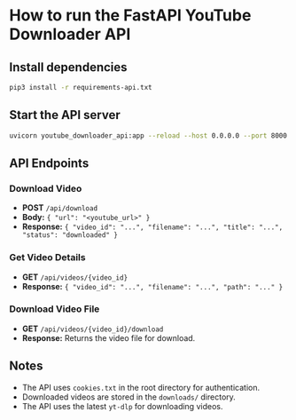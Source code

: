 # How to run the FastAPI YouTube Downloader API

## Install dependencies

```bash
pip3 install -r requirements-api.txt
```

## Start the API server

```bash
uvicorn youtube_downloader_api:app --reload --host 0.0.0.0 --port 8000
```

## API Endpoints

### Download Video
- **POST** `/api/download`
- **Body:** `{ "url": "<youtube_url>" }`
- **Response:** `{ "video_id": "...", "filename": "...", "title": "...", "status": "downloaded" }`

### Get Video Details
- **GET** `/api/videos/{video_id}`
- **Response:** `{ "video_id": "...", "filename": "...", "path": "..." }`

### Download Video File
- **GET** `/api/videos/{video_id}/download`
- **Response:** Returns the video file for download.

## Notes
- The API uses `cookies.txt` in the root directory for authentication.
- Downloaded videos are stored in the `downloads/` directory.
- The API uses the latest `yt-dlp` for downloading videos.
